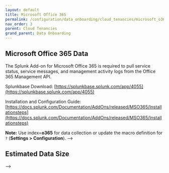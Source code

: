 ```yaml
---
layout: default
title: Microsoft Office 365
permalink: /configuration/data_onboarding/cloud_tenancies/microsoft_o365/
nav_order: 3
parent: Cloud Tenancies 
grand_parent: Data Onboarding
---
```


## **Microsoft Office 365 Data**

The Splunk Add-on for Microsoft Office 365 is required to pull service status, service messages, and management activity logs from the Office 365 Management API. 

Splunkbase Download:
[https://splunkbase.splunk.com/app/4055](https://splunkbase.splunk.com/app/4055)

Installation and Configuration Guide:
[https://docs.splunk.com/Documentation/AddOns/released/MSO365/Installationsteps](https://docs.splunk.com/Documentation/AddOns/released/MSO365/Installationsteps)

**Note:** Use index=**o365** for data collection or update the macro definition for `?` (**Settings > Configuration**).
--><TODO Vatsal>

## Estimated Data Size
--><TODO Vatsal>